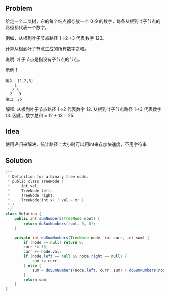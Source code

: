 ## Problem
给定一个二叉树，它的每个结点都存放一个 0-9 的数字，每条从根到叶子节点的路径都代表一个数字。

例如，从根到叶子节点路径 1->2->3 代表数字 123。

计算从根到叶子节点生成的所有数字之和。

说明: 叶子节点是指没有子节点的节点。

示例 1:
```
输入: [1,2,3]
    1
   / \
  2   3
输出: 25
```
解释:
从根到叶子节点路径 1->2 代表数字 12.
从根到叶子节点路径 1->3 代表数字 13.
因此，数字总和 = 12 + 13 = 25.


## Idea
使用递归来解决，统计路径上大小时可以用int来存加快速度，不用字符串

## Solution
```java
/**
 * Definition for a binary tree node.
 * public class TreeNode {
 *     int val;
 *     TreeNode left;
 *     TreeNode right;
 *     TreeNode(int x) { val = x; }
 * }
 */
class Solution {
    public int sumNumbers(TreeNode root) {
        return doSumNumbers(root, 0, 0);
    }
    
    private int doSumNumbers(TreeNode node, int curr, int sum) {
        if (node == null) return 0;
        curr *= 10;
        curr += node.val;
        if (node.left == null && node.right == null) {
            sum += curr;
        } else {
            sum = doSumNumbers(node.left, curr, sum) + doSumNumbers(node.right, curr, sum);
        }
        return sum;
    }
}
```